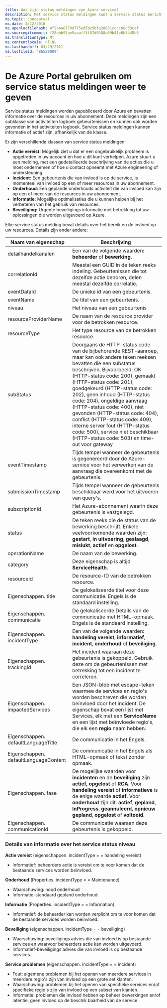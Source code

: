 ```yaml
---
title: Wat zijn status meldingen van Azure service?
description: Met service status meldingen kunt u service status berichten weer geven die zijn gepubliceerd door Microsoft Azure.
ms.topic: conceptual
ms.date: 4/12/2018
ms.openlocfilehash: 4f2b4a0779d775ed5be5bfa28831cccc68c33caf
ms.sourcegitcommit: f28ebb95ae9aaaff3f87d8388a09b41e0b3445b5
ms.translationtype: MT
ms.contentlocale: nl-NL
ms.lasthandoff: 03/29/2021
ms.locfileid: "86529009"
---
```

# <a name="use-the-azure-portal-to-view-service-health-notifications"></a>De Azure Portal gebruiken om service status meldingen weer te geven

Service status meldingen worden gepubliceerd door Azure en bevatten informatie over de resources in uw abonnement. Deze meldingen zijn een subklasse van activiteiten logboek gebeurtenissen en kunnen ook worden gevonden in het activiteiten logboek. Service status meldingen kunnen informatie of actief zijn, afhankelijk van de klasse.

Er zijn verschillende klassen van service status meldingen:  

- **Actie vereist:** Mogelijk ziet u dat er een ongebruikelijk probleem is opgetreden in uw account en hoe u dit kunt verhelpen. Azure stuurt u een melding, met een gedetailleerde beschrijving van de acties die u moet ondernemen of hoe u contact opneemt met Azure engineering of ondersteuning.  
- **Incident:** Een gebeurtenis die van invloed is op de service, is momenteel van invloed op een of meer resources in uw abonnement.  
- **Onderhoud:** Een geplande onderhouds activiteit die van invloed kan zijn op een of meer van de resources in uw abonnement.  
- **Informatie:** Mogelijke optimalisaties die u kunnen helpen bij het verbeteren van het gebruik van resources. 
- **Beveiliging:** Urgente beveiligings informatie met betrekking tot uw oplossingen die worden uitgevoerd op Azure.

Elke service status melding bevat details over het bereik en de invloed op uw resources. Details zijn onder andere:

Naam van eigenschap | Beschrijving
-------- | -----------
detailhandelkanalen | Een van de volgende waarden: **beheerder** of **bewerking**.
correlationId | Meestal een GUID in de teken reeks indeling. Gebeurtenissen die tot dezelfde actie behoren, delen meestal dezelfde correlatie.
eventDataId | De unieke id van een gebeurtenis.
eventName | De titel van een gebeurtenis.
niveau | Het niveau van een gebeurtenis
resourceProviderName | De naam van de resource provider voor de betrokken resource.
resourceType| Het type resource van de betrokken resource.
subStatus | Doorgaans de HTTP-status code van de bijbehorende REST-aanroep, maar kan ook andere teken reeksen bevatten die een substatus beschrijven. Bijvoorbeeld: OK (HTTP-status code: 200), gemaakt (HTTP-status code: 201), goedgekeurd (HTTP-status code: 202), geen inhoud (HTTP-status code: 204), ongeldige aanvraag (HTTP-status code: 400), niet gevonden (HTTP-status code: 404), conflict (HTTP-status code: 409), interne server fout (HTTP-status code: 500), service niet beschikbaar (HTTP-status code: 503) en time-out voor gateway
eventTimestamp | Tijds tempel wanneer de gebeurtenis is gegenereerd door de Azure-service voor het verwerken van de aanvraag die overeenkomt met de gebeurtenis.
submissionTimestamp | Tijds tempel wanneer de gebeurtenis beschikbaar werd voor het uitvoeren van query's.
subscriptionId | Het Azure-abonnement waarin deze gebeurtenis is vastgelegd.
status | De teken reeks die de status van de bewerking beschrijft. Enkele veelvoorkomende waarden zijn: **gestart**, **in uitvoering**, **geslaagd**, **mislukt**, **actief** en **opgelost**.
operationName | De naam van de bewerking.
category | Deze eigenschap is altijd **ServiceHealth**.
resourceId | De resource-ID van de betrokken resource.
Eigenschappen. title | De gelokaliseerde titel voor deze communicatie. Engels is de standaard instelling.
Eigenschappen. communicatie | De gelokaliseerde Details van de communicatie met HTML-opmaak. Engels is de standaard instelling.
Eigenschappen. incidentType | Een van de volgende waarden: **handeling vereist**, **informatief**, **incident**, **onderhoud** of **beveiliging**.
Eigenschappen. trackingId | Het incident waaraan deze gebeurtenis is gekoppeld. Gebruik deze om de gebeurtenissen met betrekking tot een incident te correleren.
Eigenschappen. impactedServices | Een JSON-blob met escape-teken waarmee de services en regio's worden beschreven die worden beïnvloed door het incident. De eigenschap bevat een lijst met Services, elk met een **ServiceName** en een lijst met beïnvloede regio's, die elk een **regio** naam hebben.
Eigenschappen. defaultLanguageTitle | De communicatie in het Engels.
Eigenschappen. defaultLanguageContent | De communicatie in het Engels als HTML-opmaak of tekst zonder opmaak.
Eigenschappen. fase | De mogelijke waarden voor **incidenten** en de **beveiliging** zijn **actief,** **opgelost** of **RCA**. Voor **handeling vereist** of **informatieve** is de enige waarde **actief.** Voor **onderhoud** zijn dit: **actief**, **gepland**, **InProgress**, **geannuleerd**, **opnieuw gepland**, **opgelost** of **voltooid**.
Eigenschappen. communicationId | De communicatie waaraan deze gebeurtenis is gekoppeld.

### <a name="details-on-service-health-level-information"></a>Details van informatie over het service status niveau

**Actie vereist** (eigenschappen. incidentType = = handeling vereist)
- Informatief: beheerders actie is vereist om te voor komen dat de bestaande services worden beïnvloed.
    
**Onderhoud** (Properties. incidentType = = Maintenance)
- Waarschuwing: nood onderhoud
- Informatie-standaard gepland onderhoud

**Informatie** (Properties. incidentType = = Information)
- Informatief: de beheerder kan worden verplicht om te voor komen dat de bestaande services worden beïnvloed.

**Beveiliging** (eigenschappen. incidentType = = beveiliging)
- Waarschuwing: beveiligings advies die van invloed is op bestaande services en waarvoor beheerders actie kan worden uitgevoerd.
- Informatief-beveiligings advies die van invloed is op bestaande services.

**Service problemen** (eigenschappen. incidentType = = incident)
- Fout: algemene problemen bij het openen van meerdere services in meerdere regio's zijn van invloed op een grote set klanten.
- Waarschuwing: problemen bij het openen van specifieke services en/of specifieke regio's zijn van invloed op een subset van klanten.
- Informatie: problemen die invloed hebben op beheer bewerkingen en/of latentie, geen invloed op de beschik baarheid van de service.
